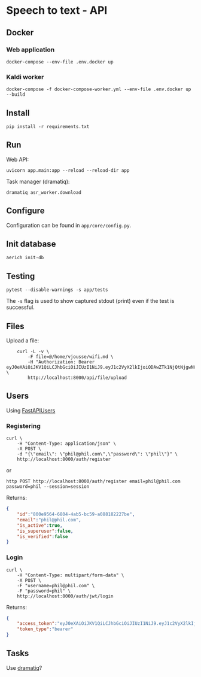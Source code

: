 # Speech to text - API

## Docker

### Web application

    docker-compose --env-file .env.docker up

### Kaldi worker

    docker-compose -f docker-compose-worker.yml --env-file .env.docker up --build

## Install

    pip install -r requirements.txt

## Run

Web API:

    uvicorn app.main:app --reload --reload-dir app

Task manager (dramatiq):

    dramatiq asr_worker.download

## Configure

Configuration can be found in `app/core/config.py`.

## Init database

    aerich init-db

## Testing

    pytest --disable-warnings -s app/tests

The `-s` flag is used to show captured stdout (print) even if the test is successful.

## Files

Upload a file:


        curl -L -v \
            -F file=@/home/vjousse/wifi.md \
            -H "Authorization: Bearer eyJ0eXAiOiJKV1QiLCJhbGciOiJIUzI1NiJ9.eyJ1c2VyX2lkIjoiODAwZTk1NjQtNjgwNC00YWI1LWJjNTktYTA4ODE4MjIyN2JlIiwiYXVkIjpbImZhc3RhcGktdXNlcnM6YXV0aCJdLCJleHAiOjE2MzA1MDU5ODN9.W6eq5DZMteTSHMZ1bxlqGaBsQTyqpCSYPSTdJcK3C04" \
            http://localhost:8000/api/file/upload

## Users

Using [FastAPIUsers](https://fastapi-users.github.io/fastapi-users/usage/flow/)

### Registering

    curl \
        -H "Content-Type: application/json" \
        -X POST \
        -d "{\"email\": \"phil@phil.com\",\"password\": \"phil\"}" \
        http://localhost:8000/auth/register

or

    http POST http://localhost:8000/auth/register email=phil@phil.com password=phil --session=session

Returns:

```json
{
    "id":"800e9564-6804-4ab5-bc59-a088182227be",
    "email":"phil@phil.com",
    "is_active":true,
    "is_superuser":false,
    "is_verified":false
}
```

### Login

    curl \
        -H "Content-Type: multipart/form-data" \
        -X POST \
        -F "username=phil@phil.com" \
        -F "password=phil" \
        http://localhost:8000/auth/jwt/login

Returns:

```json
{
    "access_token":"eyJ0eXAiOiJKV1QiLCJhbGciOiJIUzI1NiJ9.eyJ1c2VyX2lkIjoiODAwZTk1NjQtNjgwNC00YWI1LWJjNTktYTA4ODE4MjIyN2JlIiwiYXVkIjpbImZhc3RhcGktdXNlcnM6YXV0aCJdLCJleHAiOjE2MzAxMzk5OTJ9.w-ZWpm51fyybFivmKjun3qbXuqwXCgYyxGbPD1yhIr4",
    "token_type":"bearer"
}
```

## Tasks

Use [dramatiq](https://dramatiq.io/)?
